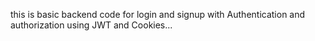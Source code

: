this is basic backend code for login and signup with Authentication and authorization using JWT and Cookies...
